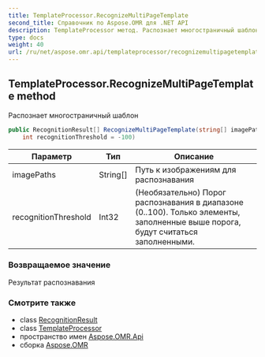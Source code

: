 ```yaml
---
title: TemplateProcessor.RecognizeMultiPageTemplate
second_title: Справочник по Aspose.OMR для .NET API
description: TemplateProcessor метод. Распознает многостраничный шаблон
type: docs
weight: 40
url: /ru/net/aspose.omr.api/templateprocessor/recognizemultipagetemplate/
---
```

## TemplateProcessor.RecognizeMultiPageTemplate method

Распознает многостраничный шаблон

```csharp
public RecognitionResult[] RecognizeMultiPageTemplate(string[] imagePaths, 
    int recognitionThreshold = -100)
```

| Параметр | Тип | Описание |
| --- | --- | --- |
| imagePaths | String[] | Путь к изображениям для распознавания |
| recognitionThreshold | Int32 | (Необязательно) Порог распознавания в диапазоне (0..100). Только элементы, заполненные выше порога, будут считаться заполненными. |

### Возвращаемое значение

Результат распознавания

### Смотрите также

* class [RecognitionResult](../../../aspose.omr.model/recognitionresult/)
* class [TemplateProcessor](../)
* пространство имен [Aspose.OMR.Api](../../templateprocessor/)
* сборка [Aspose.OMR](../../../)


